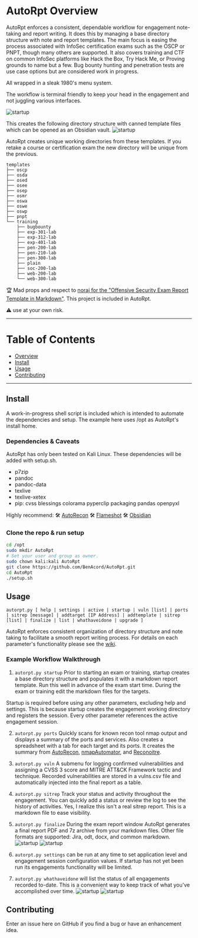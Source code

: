 # AutoRpt Overview
AutoRpt enforces a consistent, dependable workflow for engagement note-taking and report writing.
It does this by managing a base directory structure with note and report templates.  The main focus is easing the process associated with InfoSec certification exams such as the OSCP or PNPT, though many others are supported.  It also covers training and CTF on common InfoSec platforms like Hack the Box, Try Hack Me, or Proving grounds to name but a few.  Bug bounty hunting and penetration tests are use case options but are considered work in progress.

All wrapped in a sleak 1980's menu system.

The workflow is terminal friendly to keep your head in the engagement and not juggling various interfaces.

![startup](https://github.com/BenAcord/wiki-images/raw/main/AutoRpt/2-startup-1.jpeg "AutoRpt startup screenshot for an OSCP exam attempt")

This creates the following directory structure with canned template files which can be opened as an Obsidian vault.
![startup](https://github.com/BenAcord/wiki-images/raw/main/AutoRpt/2-startup-2.jpeg "Resulting directory structure created")

AutoRpt creates unique working directories from these templates.  If you retake a course or certification exam the new directory will be unique from the previous.
```
templates
├── oscp
├── osda
├── osed
├── osee
├── osep
├── osmr
├── oswa
├── oswe
├── oswp
├── pnpt
└── training
    ├── bugbounty
    ├── exp-301-lab
    ├── exp-312-lab
    ├── exp-401-lab
    ├── pen-200-lab
    ├── pen-210-lab
    ├── pen-300-lab
    ├── plain
    ├── soc-200-lab
    ├── web-200-lab
    └── web-300-lab
```

:trophy: Mad props and respect to [noraj for the "Offensive Security Exam Report Template in Markdown"](https://github.com/noraj/OSCP-Exam-Report-Template-Markdown).  This project is included in AutoRpt.

:warning: use at your own risk.

---

# Table of Contents

* [Overview](#AutoRpt)
* [Install](#Install)
* [Usage](#Usage)
* [Contributing](#Contributing)

---

## Install
A work-in-progress shell script is included which is intended to automate the dependencies and setup.  The example here uses /opt as AutoRpt's install home.

### Dependencies & Caveats
AutoRpt has only been tested on Kali Linux.
These dependencies will be added with setup.sh.
- p7zip
- pandoc
- pandoc-data
- texlive
- texlive-xetex
- pip: cvss blessings colorama pyperclip packaging pandas openpyxl

Highly recommend:
:hammer_and_wrench: [AutoRecon](https://github.com/Tib3rius/AutoRecon)
:hammer_and_wrench: [Flameshot](https://flameshot.org/)
:hammer_and_wrench: [Obsidian](https://obsidian.md/)

### Clone the repo & run setup
```Bash
cd /opt
sudo mkdir AutoRpt
# Set your user and group as owner.
sudo chown kali:kali AutoRpt
git clone https://github.com/BenAcord/AutoRpt.git
cd AutoRpt
./setup.sh
```

## Usage
`autorpt.py [ help | settings | active | startup | vuln [list] | ports | sitrep [message] | addtarget [IP Address] | addtemplate | sitrep [list] | finalize | list | whathaveidone | upgrade ]`

AutoRpt enforces consistent organization of directory structure and note taking to facilitate a smooth report writing process.  For details on each parameter's functionality please see the [wiki](https://github.com/BenAcord/AutoRpt/wiki).

### Example Workflow Walkthrough
1. `autorpt.py startup` Prior to starting an exam or training, startup creates a base directory structure and populates it with a markdown report template.  Run this well in advance of the exam start time.  During the exam or training edit the markdown files for the targets.  

Startup is required before using any other parameters, excluding help and settings.  This is because startup creates the engagement working directory and registers the session.  Every other parameter references the active engagement session.

2. `autorpt.py ports` Quickly scans for known recon tool nmap output and displays a summary of the ports and services.  Also creates a spreadsheet with a tab for each target and its ports.  It creates the summary from [AutoRecon](https://github.com/Tib3rius/AutoRecon), [nmapAutomator](https://github.com/21y4d/nmapAutomator), and [Reconoitre](https://github.com/codingo/Reconnoitre).

3. `autorpt.py vuln` A submenu for logging confirmed vulnerabilities and assigning a CVSS 3 score and MITRE ATT&CK Framework tactic and technique.  Recorded vulnerabilities are stored in a vulns.csv file and automatically injected into the final report as a table.

4. `autorpt.py sitrep` Track your status and activity throughout the engagement.  You can quickly add a status or review the log to see the history of activities.  Yes, I realize this isn't a real sitrep report.  This is a markdown file to ease visibility.

5. `autorpt.py finalize` During the exam report window AutoRpt generates a final report PDF and 7z archive from your markdown files.  Other file formats are supported: Jira, odt, docx, and common markdown.
![startup](https://github.com/BenAcord/wiki-images/raw/main/AutoRpt/7-finalize-0.jpg "Finalizing a report")
![startup](https://github.com/BenAcord/wiki-images/raw/main/AutoRpt/7-finalize-1.jpg "Final report")

6. `autorpt.py settings` can be run at any time to set application level and engagement session configuration values.  If startup has not yet been run its engagements functionality will be limited.
   
7. `autorpt.py whathaveidone` will list the status of all engagements recorded to-date.  This is a convenient way to keep track of what you've accomplished over time.
![startup](https://github.com/BenAcord/wiki-images/raw/main/AutoRpt/whathaveidone-00.jpg "Audit trail summary")
![startup](https://github.com/BenAcord/wiki-images/raw/main/AutoRpt/whathaveidone-01.jpg "Audit trail details")


## Contributing
Enter an issue here on GitHub if you find a bug or have an enhancement idea.
